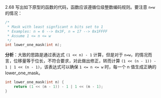2.68 写出如下原型的函数的代码，函数应该遵循位级整数编码规则。要注意 `n=w` 的情况：
```c
/*
 * Mask with least signficant n bits set to 1
 * Examples: n = 6 --> 0x3F, n = 17 --> 0x1FFFF
 * Assume 1 <= n <= w
 */
int lower_one_mask(int n);
```


**分析**：大致的思路是通过表达式 `(1 << n) - 1` 计算，但是对于 `n=w`，的情况而言，位移量等于位长，不符合要求，对此做出修正，转而计算 `(1 << (n - 1)) - 1 | 1 << (n - 1)`，该表达式可以确保 `1 <= n <= w` 时，每一个 n 值生成正确的 lower_one_mask。

```c
int lower_one_mask(int n) {
    return (1 << (n - 1)) - 1 | 1 << (n - 1);
}
```